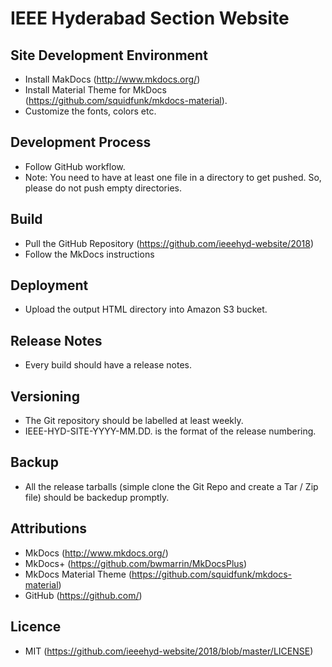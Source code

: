# IEEE Hyderabad Section Website

## Site Development Environment
* Install MakDocs (http://www.mkdocs.org/)
* Install Material Theme for MkDocs (https://github.com/squidfunk/mkdocs-material).
* Customize the fonts, colors etc.

## Development Process
* Follow GitHub workflow.
* Note: You need to have at least one file in a directory to get pushed. So, please do not push empty directories.

## Build
* Pull the GitHub Repository (https://github.com/ieeehyd-website/2018)
* Follow the MkDocs instructions

## Deployment
* Upload the output HTML directory into Amazon S3 bucket.

## Release Notes
* Every build should have a release notes.

## Versioning
* The Git repository should be labelled at least weekly. 
* IEEE-HYD-SITE-YYYY-MM.DD.<number> is the format of the release numbering.

## Backup
* All the release tarballs (simple clone the Git Repo and create a Tar / Zip file) should be backedup promptly.

## Attributions
* MkDocs (http://www.mkdocs.org/)
* MkDocs+ (https://github.com/bwmarrin/MkDocsPlus)
* MkDocs Material Theme (https://github.com/squidfunk/mkdocs-material)
* GitHub (https://github.com/)

## Licence
* MIT (https://github.com/ieeehyd-website/2018/blob/master/LICENSE)
